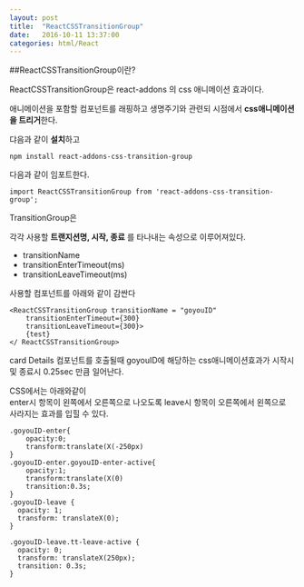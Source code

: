 ```yaml
---
layout: post
title:  "ReactCSSTransitionGroup"
date:   2016-10-11 13:37:00
categories: html/React
---
```


##ReactCSSTransitionGroup이란?

ReactCSSTransitionGroup은 react-addons 의 css 애니메이션 효과이다.

애니메이션을 포함할 컴포넌트를 래핑하고 생명주기와 관련되 시점에서 **css애니메이션을 트리거**한다.

댜음과 같이 **설치**하고

~~~
npm install react-addons-css-transition-group
~~~

다음과 같이 임포트한다.

~~~
import ReactCSSTransitionGroup from 'react-addons-css-transition-group';
~~~


TransitionGroup은

각각 사용할 **트랜지션명, 시작, 종료** 를 타나내는 속성으로 이루어져있다.

* transitionName
* transitionEnterTimeout(ms)
* transitionLeaveTimeout(ms)

사용할 컴포넌트를 아래와 같이 감싼다

~~~
<ReactCSSTransitionGroup transitionName = "goyouID"
	transitionEnterTimeout={300}
	transitionLeaveTimeout={300}>		
	{test}
</ ReactCSSTransitionGroup>
~~~

card Details 컴포넌트를 호출될때 goyouID에 해당하는 css애니메이션효과가 시작시 및 종료시 0.25sec 만큼 일어난다.


CSS에서는 아래와같이  
enter시 항목이 왼쪽에서 오른쪽으로 나오도록
leave시 항목이 오른쪽에서 왼쪽으로 사라지는 효과를 입힐 수 있다.

~~~
.goyouID-enter{
	opacity:0;
	transform:translate(X(-250px)
}
.goyouID-enter.goyouID-enter-active{
	opacity:1;
	transform:translate(X(0)
	transition:0.3s;
}
.goyouID-leave {
  opacity: 1;
  transform: translateX(0);
}

.goyouID-leave.tt-leave-active {
  opacity: 0;
  transform: translateX(250px);
  transition: 0.3s;
}
~~~




